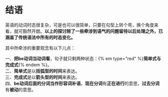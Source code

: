 # 结语

英语的动词时态很复杂，可是也可以很简单，只要在句型上转个弯，换个角度来看，就可豁然开朗。**以上的探讨除了一些牵涉到语气的问题留待以后处理之外，已涵盖了传统语法中所有的时态变化。**

其中所牵涉的重要观念有以下儿点：

一、**把be动词当动词看**，句子就只剩两种状态：{% em type="red" %}**简单式与完成式**{% endem %}。  
二、**简单式**是以**括弧型的时间**来表达。  
三、**完成式**是以**箭头型的时间**来表达。  
四、**be动词后面的分词当作形容词补语**。**现在分词**有**正在进行**的意思，**过去分词**有**被动**的意思。 